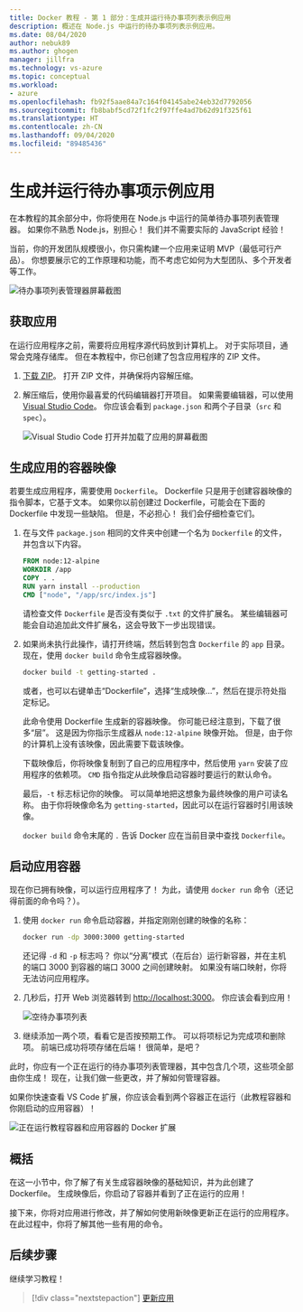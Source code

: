 ```yaml
---
title: Docker 教程 - 第 1 部分：生成并运行待办事项列表示例应用
description: 概述在 Node.js 中运行的待办事项列表示例应用。
ms.date: 08/04/2020
author: nebuk89
ms.author: ghogen
manager: jillfra
ms.technology: vs-azure
ms.topic: conceptual
ms.workload:
- azure
ms.openlocfilehash: fb92f5aae84a7c164f04145abe24eb32d7792056
ms.sourcegitcommit: fb8babf5cd72f1fc2f97ffe4ad7b62d91f325f61
ms.translationtype: HT
ms.contentlocale: zh-CN
ms.lasthandoff: 09/04/2020
ms.locfileid: "89485436"
---
```

# <a name="build-and-run-the-todo-sample-app"></a>生成并运行待办事项示例应用

在本教程的其余部分中，你将使用在 Node.js 中运行的简单待办事项列表管理器。 如果你不熟悉 Node.js，别担心！ 我们并不需要实际的 JavaScript 经验！

当前，你的开发团队规模很小，你只需构建一个应用来证明 MVP（最低可行产品）。 你想要展示它的工作原理和功能，而不考虑它如何为大型团队、多个开发者等工作。

![待办事项列表管理器屏幕截图](media/todo-list-sample.png)

## <a name="get-the-app"></a>获取应用

在运行应用程序之前，需要将应用程序源代码放到计算机上。 对于实际项目，通常会克隆存储库。 但在本教程中，你已创建了包含应用程序的 ZIP 文件。

1. [下载 ZIP](/assets/app.zip)。 打开 ZIP 文件，并确保将内容解压缩。

1. 解压缩后，使用你最喜爱的代码编辑器打开项目。 如果需要编辑器，可以使用 [Visual Studio Code](https://code.visualstudio.com/)。 你应该会看到 `package.json` 和两个子目录（`src` 和 `spec`）。

    ![Visual Studio Code 打开并加载了应用的屏幕截图](media/ide-screenshot.png)

## <a name="building-the-apps-container-image"></a>生成应用的容器映像

若要生成应用程序，需要使用 `Dockerfile`。 Dockerfile 只是用于创建容器映像的指令脚本，它基于文本。 如果你以前创建过 Dockerfile，可能会在下面的 Dockerfile 中发现一些缺陷。 但是，不必担心！ 我们会仔细检查它们。

1. 在与文件 `package.json` 相同的文件夹中创建一个名为 `Dockerfile` 的文件，并包含以下内容。

    ```dockerfile
    FROM node:12-alpine
    WORKDIR /app
    COPY . .
    RUN yarn install --production
    CMD ["node", "/app/src/index.js"]
    ```

    请检查文件 `Dockerfile` 是否没有类似于 `.txt` 的文件扩展名。 某些编辑器可能会自动追加此文件扩展名，这会导致下一步出现错误。

1. 如果尚未执行此操作，请打开终端，然后转到包含 `Dockerfile` 的 `app` 目录。 现在，使用 `docker build` 命令生成容器映像。

    ```bash
    docker build -t getting-started .
    ```

    或者，也可以右键单击“Dockerfile”，选择“生成映像...”，然后在提示符处指定标记。

    此命令使用 Dockerfile 生成新的容器映像。 你可能已经注意到，下载了很多“层”。 这是因为你指示生成器从 `node:12-alpine` 映像开始。 但是，由于你的计算机上没有该映像，因此需要下载该映像。

    下载映像后，你将映像复制到了自己的应用程序中，然后使用 `yarn` 安装了应用程序的依赖项。 `CMD` 指令指定从此映像启动容器时要运行的默认命令。

    最后，`-t` 标志标记你的映像。 可以简单地把这想象为最终映像的用户可读名称。 由于你将映像命名为 `getting-started`，因此可以在运行容器时引用该映像。

    `docker build` 命令末尾的 `.` 告诉 Docker 应在当前目录中查找 `Dockerfile`。

## <a name="starting-an-app-container"></a>启动应用容器

现在你已拥有映像，可以运行应用程序了！ 为此，请使用 `docker run` 命令（还记得前面的命令吗？）。

1. 使用 `docker run` 命令启动容器，并指定刚刚创建的映像的名称：

    ```bash
    docker run -dp 3000:3000 getting-started
    ```

    还记得 `-d` 和 `-p` 标志吗？ 你以“分离”模式（在后台）运行新容器，并在主机的端口 3000 到容器的端口 3000 之间创建映射。 如果没有端口映射，你将无法访问应用程序。

1. 几秒后，打开 Web 浏览器转到 [http://localhost:3000](http://localhost:3000)。
    你应该会看到应用！

    ![空待办事项列表](media/todo-list-empty.png)

1. 继续添加一两个项，看看它是否按预期工作。 可以将项标记为完成项和删除项。 前端已成功将项存储在后端！ 很简单，是吧？

此时，你应有一个正在运行的待办事项列表管理器，其中包含几个项，这些项全部由你生成！ 现在，让我们做一些更改，并了解如何管理容器。

如果你快速查看 VS Code 扩展，你应该会看到两个容器正在运行（此教程容器和你刚启动的应用容器）！

![正在运行教程容器和应用容器的 Docker 扩展](media/vs-two-containers.png)

## <a name="recap"></a>概括

在这一小节中，你了解了有关生成容器映像的基础知识，并为此创建了 Dockerfile。 生成映像后，你启动了容器并看到了正在运行的应用！

接下来，你将对应用进行修改，并了解如何使用新映像更新正在运行的应用程序。 在此过程中，你将了解其他一些有用的命令。

## <a name="next-steps"></a>后续步骤

继续学习教程！

> [!div class="nextstepaction"]
> [更新应用](update-your-app.md)